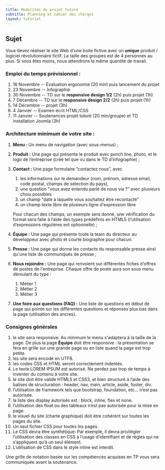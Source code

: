 ```yaml
---
title: Modalités du projet tutoré 
subtitle: Planning et cahier des charges
layout: tutorial
---
```


## Sujet

Vous devez réaliser le site Web d'une boite fictive avec un **unique** produit /
logiciel révolutionnaire fictif. <!-- Pas un magasin avec plusieurs produits !
--> La taille des groupes est de 4 personnes au plus. Si vous êtes moins, nous
attendrons la même quantité de travail.

### Emploi du temps prévisionnel :

1. 16 Novembre -- Évaluation ergonomie (20 min) puis lancement du projet
2. 23 Novembre -- Infographie
3. 30 Novembre -- TD sur le **responsive design 1/2** (2h) puis projet (1h) 
3.  7 Décembre -- TD sur le **responsive design 2/2** (2h) puis projet (1h)
4. 14 Décembre -- projet (3h)
5.  4 Janvier  -- Examen écrit HTML/CSS
6. 11 Janvier  -- Soutenances projet tutoré (20 min/groupe) et TD installation Joomla (3h)

### Architecture minimum de votre site :

1. **Menu :** Un menu de navigation (avec sous-menus) ;

1. **Produit :** Une page qui présente le produit avec punch line, photo,
et le logo de l’entreprise (créé tel que vu dans le TD d’infographie) ;

1. **Contact :** Une page formulaire ”contactez nous”, avec

   1. les informations sur le demandeur (nom, prénom, adresse email, code postal, champs de sélection du pays),
   1. une question "vous avez entendu parlé de nous via ?” avec plusieurs choix possibles <!-- checkbox -->
   1. un champ "date à laquelle vous souhaitez être recontacté" 
   1. un champ texte libre de plusieurs ligne d'expression libre

   Pour chacun des champs, un exemple sera donné, une vérification du format sera
   faite à l’aide des types prédéfinis en HTML5 (l’utilisation d’expressions régulières
   est optionnelle) ;

1. **Équipe :** Une page qui présente toute la team du directeur au développeur
avec photo et courte biographie pour chacun. 

1. **Presse :** Une page qui donne les contacts du responsable presse ainsi qu'une liste de communiqués de presse ;

1. **Nous rejoindre :** Une page qui renvoient sur différentes fiches d'offres de
postes de l'entreprise. Chaque offre de poste aura son sous menu déroulant du type :

   1. Métier 1
   1. Métier 2
   1. Métier 3

1. **Une foire aux questions (FAQ) :** Une liste de questions en début de page qui pointe sur les différentes 
questions et réponses plus bas dans la page (utilisation des ancres).


<!-- Équipe : Cette page sera responsive: présentation en grille si grande page ou liste si visualisation sur mobile. -->
<!-- - une page simple de site "under construction"/"coming soon", -->

### Consignes générales

1. le site sera responsive. Au minimum le menu s'adaptera à la taille de la
   page. De plus la page **Équipe** doit être responsive : la présentation se
   fera en grille sur une grande page ou en liste quand la page est trop petite.
1. les site sera encodé en UTF8.
1. les codes CSS et HTML seront correctement indentés. 
1. Le texte LOREM IPSUM est autorisé. Ne perdez pas trop de temps à inventer du
    contenu à votre site. <!-- under construction, ne pas passer trop de temps
    sur le contenu -->
1. le site doit être valide HTML5 et CSS3, et bien structuré à l’aide des
   balises de structuration : header, nav, main, article, aside, footer, div.
1. l’utilisation de framework tels que bootstrap, foundation, etc… n’est pas autorisée. 
1. la liste des display autorisés est : block, inline, flex et none.
1. l’utilisation des float ou des tableaux n’est pas autorisée pour la mise en page. 
1. le visuel du site (charte graphique) doit être cohérent sur toutes les pages du site. 
1. Un seul fichier CSS pour toutes les pages.
1. Le CSS devra être synthétique: Par exemple, il devra privilégier
   l’utilisation des classes en CSS à l’usage d’identifiant et de règles qui ne
   s’appliquent qu’à un seul élément.
1. L’utilisation de CSS dans le style inline est interdit. 

Une grille de notation basée sur les compétences acquises en TP vous
sera communiquée avant la soutenance. 



<!-- ————————————— -->
<!-- Pour nous plus tard:  éléments de la grille de notation: -->
<!-- ————————————— -->

<!-- Critères: -->
<!-- squelette HTML5 -->
<!-- validation HTML & CSS -->
<!-- encodage des caractères -->
<!-- balises classique (p, listes, img, a, h1, em, cite, tableaux) -->
<!-- formulaires et ses champs classiques -->

<!-- utilisation d’images d’arriere plan,  -->
<!-- de différentes fontes, etc. -->


<!-- sélecteurs CSS : sélecteurs de base, combinaison et règles de priorité -->
<!-- propriétés CSS classiques (couleur, taille, fontes, text-align  -->
<!-- modèle de boite : padding, border, margin avec auto -->
<!-- float simple (image dans un texte) et clear -->
<!-- position : static, relative, absolute, fixed -->
<!-- display : -->


<!-- Notes: -->
<!-- Installer le site à la racine du public_html de l'un des membres -> prévoir un google doc -->
<!-- twitter : juste image et lien -->

<!-- Menu de navigation -->
<!-- keywords avec boite qui s'ouvre quand on passe la souris dessus -->
<!-- Pas d'animation CSS – Pas de framework CSS (bootstrap, fundation) -->

